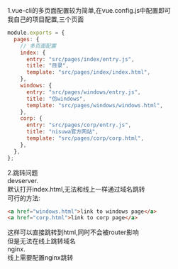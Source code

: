 1.vue-cli的多页面配置较为简单,在vue.config.js中配置即可  
我自己的项目配置,三个页面  
```js
module.exports = {
  pages: {
    // 多页面配置
    index: {
      entry: "src/pages/index/entry.js",
      title: "目录",
      template: "src/pages/index/index.html",
    },
    windows: {
      entry: "src/pages/windows/entry.js",
      title: "仿windows",
      template: "src/pages/windows/windows.html",
    },
    corp: {
      entry: "src/pages/corp/entry.js",
      title: "nisuwa官方网站",
      template: "src/pages/corp/corp.html",
    },
  },
};
```
2.跳转问题  
devserver.  
默认打开index.html,无法和线上一样通过域名跳转  
可行的方法:  
```HTML
<a href="windows.html">link to windows page</a>
<a href="corp.html">link to corp page</a>
```
这样可以直接跳转到html,同时不会被router影响  
但是无法在线上跳转域名    
nginx.  
线上需要配置nginx跳转  
